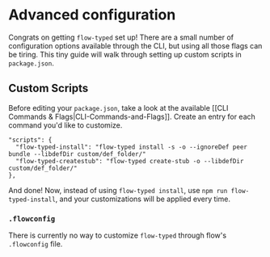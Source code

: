 # Advanced configuration

Congrats on getting `flow-typed` set up! There are a small number of configuration options available through the CLI, but using all those flags can be tiring. This tiny guide will walk through setting up custom scripts in `package.json`.

## Custom Scripts

Before editing your `package.json`, take a look at the available [[CLI Commands & Flags|CLI-Commands-and-Flags]]. Create an entry for each command you'd like to customize.

```
"scripts": {
  "flow-typed-install": "flow-typed install -s -o --ignoreDef peer bundle --libdefDir custom/def_folder/"
  "flow-typed-createstub": "flow-typed create-stub -o --libdefDir custom/def_folder/"
},
```

And done! Now, instead of using `flow-typed install`, use `npm run flow-typed-install`, and your customizations will be applied every time.

### `.flowconfig`

There is currently no way to customize `flow-typed` through flow's `.flowconfig` file.
